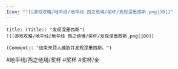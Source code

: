 ```yaml
---
Icon: "![[游戏攻略/地平线/地平线 西之绝境/奖杯/发现涅墨西斯.png|30]]"
---
```

```ad-common-gold-trophy
title: (Title:: "发现涅墨西斯")
![[游戏攻略/地平线/地平线 西之绝境/奖杯/发现涅墨西斯.png|100]]

(Comment:: "结束天顶人威胁并发现涅墨西斯。")
```

#地平线/西之绝境/奖杯 #奖杯 #奖杯/金
